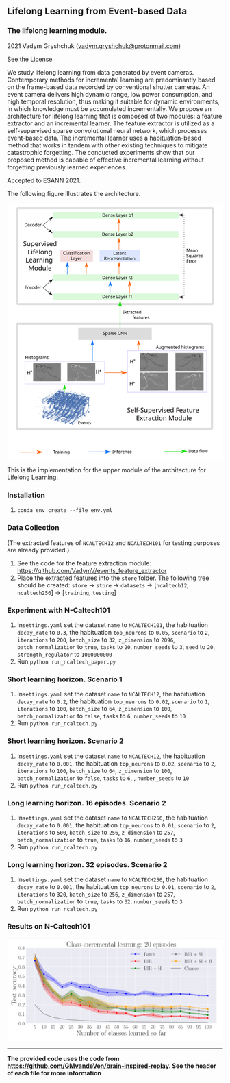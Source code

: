## Lifelong Learning from Event-based Data
### The lifelong learning module.
2021 Vadym Gryshchuk (vadym.gryshchuk@protonmail.com)

See the License

We study lifelong learning from data generated by event cameras. Contemporary methods for incremental learning are predominantly based on the frame-based data recorded by conventional shutter cameras. An event camera delivers high dynamic range, low power consumption, and high temporal resolution, thus making it suitable for dynamic environments, in which knowledge must be accumulated incrementally. We propose an architecture for lifelong learning that is composed of two modules: a feature extractor and an incremental learner. The feature extractor is utilized as a self-supervised sparse convolutional neural network, which processes event-based data. The incremental learner uses a habituation-based method that works in tandem with other existing techniques to mitigate catastrophic forgetting. The conducted experiments show that our proposed method is capable of effective incremental learning without forgetting previously learned experiences.

Accepted to ESANN 2021.

The following figure illustrates the architecture.

![Architecture](./architecture.svg)


This is the implementation for the upper module of the architecture for Lifelong Learning. 

### Installation 

1. `conda env create --file env.yml`


### Data Collection
(The extracted features of `NCALTECH12` and `NCALTECH101` for testing purposes are already provided.)

1. See the code for the feature extraction module: https://github.com/VadymV/events_feature_extractor
2. Place the extracted features into the `store` folder. The following tree should be created: `store` -> `store` -> `datasets` -> [`ncaltech12`, `ncaltech256`] -> [`training`, `testing`]

### Experiment with N-Caltech101

1. In`settings.yaml` set the dataset `name` to `NCALTECH101`, the habituation `decay_rate` to `0.3`, the habituation `top_neurons` to `0.05`, `scenario` to `2`, `iterations` to `200`, `batch_size` to `32`, `z_dimension` to `2096`, `batch_normalization` to `true`, `tasks` to `20`, `number_seeds` to `3`, `seed` to `20`, `strength_regulator` to `1000000000`
2. Run `python run_ncaltech_paper.py`


### Short learning horizon. Scenario 1

1. In`settings.yaml` set the dataset `name` to `NCALTECH12`, the habituation `decay_rate` to `0.2`, the habituation `top_neurons` to `0.02`, `scenario` to `1`, `iterations` to `100`, `batch_size` to `64`, `z_dimension` to `100`, `batch_normalization` to `false`, `tasks` to `6`, `number_seeds` to `10`
2. Run `python run_ncaltech.py`

### Short learning horizon. Scenario 2

1. In`settings.yaml` set the dataset `name` to `NCALTECH12`, the habituation `decay_rate` to `0.001`, the habituation `top_neurons` to `0.02`, `scenario` to `2`, `iterations` to `100`, `batch_size` to `64`, `z_dimension` to `100`, `batch_normalization` to `false`, `tasks` to `6`, , `number_seeds` to `10`
2. Run `python run_ncaltech.py`


### Long learning horizon. 16 episodes. Scenario 2

1. In`settings.yaml` set the dataset `name` to `NCALTECH256`, the habituation `decay_rate` to `0.001`, the habituation `top_neurons` to `0.01`, `scenario` to `2`, `iterations` to `500`, `batch_size` to `256`, `z_dimension` to `257`, `batch_normalization` to `true`, `tasks` to `16`, `number_seeds` to `3`
2. Run `python run_ncaltech.py`

### Long learning horizon. 32 episodes. Scenario 2

1. In`settings.yaml` set the dataset `name` to `NCALTECH256`, the habituation `decay_rate` to `0.001`, the habituation `top_neurons` to `0.01`, `scenario` to `2`, `iterations` to `320`, `batch_size` to `256`, `z_dimension` to `257`, `batch_normalization` to `true`, `tasks` to `32`, `number_seeds` to `3`
2. Run `python run_ncaltech.py`

### Results on N-Caltech101
![Results_NCaltech101](./results.png)

---
**The provided code uses the code from https://github.com/GMvandeVen/brain-inspired-replay. See the header of each file for more information**
